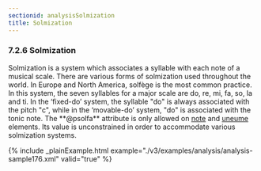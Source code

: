 ```yaml
---
sectionid: analysisSolmization
title: Solmization
---
```



<h3 id="analysisSolmization">
   <span class="headingNumber">7.2.6</span>
   <span class="head">Solmization</span>
</h3>
Solmization is a system which associates a syllable with each note of a musical scale.
There are various forms of solmization used throughout the world. In Europe and North
America, solfège is the most common practice. In this system, the seven syllables
for a
major scale are do, re, mi, fa, so, la and ti. In the ‘fixed-do’ system,
the syllable "do" is always associated with the pitch "c", while in the
‘movable-do’ system, "do" is associated with the tonic note. The
**@psolfa** attribute is only allowed on 
<a class="link_odd_elementSpec" href="/v3/elements/note">note</a> and 
<a class="link_odd_elementSpec" href="/v3/elements/uneume">uneume</a> elements. Its value is unconstrained in order to accommodate
various solmization systems.


{% include _plainExample.html example="./v3/examples/analysis/analysis-sample176.xml" valid="true" %}

